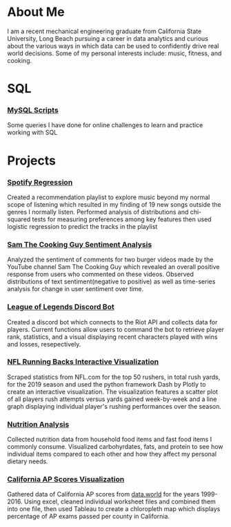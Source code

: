 # About Me

I am a recent mechanical engineering graduate from California State University, Long Beach pursuing a career in data analytics and curious about the various ways in which data can be used to confidently drive real world decisions. Some of my personal interests include: music, fitness, and cooking.
# SQL 

### [MySQL Scripts](../projects/sql/sql_scripts.html)
Some queries I have done for online challenges to learn and practice working with SQL

# Projects

### [Spotify Regression](../projects/spotify_regression/spotify_regression.html)
Created a recommendation playlist to explore music beyond my normal scope of listening which resulted in my finding of 19 new songs outside the genres I normally listen. Performed analysis of distributions and chi-squared tests for measuring preferences among key features then used logistic regression to predict the tracks in the playlist

### [Sam The Cooking Guy Sentiment Analysis](../projects/sentiment_analysis/sentiment_analysis.html)
Analyzed the sentiment of comments for two burger videos made by the YouTube channel Sam The Cooking Guy which revealed an overall positive response from users who commented on these videos. Observed distributions of text sentiment(negative to positive) as well as time-series analysis for change in user sentiment over time.

### [League of Legends Discord Bot](../projects/discord-bot/discord_bot.html)
Created a discord bot which connects to the Riot API and collects data for players. Current functions allow users to command the bot to retrieve player rank, statistics, and a visual displaying recent characters played with wins and losses, resepectively.

### [NFL Running Backs Interactive Visualization](../projects/nfl-viz/nfl_running_backs.html)
Scraped statistics from NFL.com for the top 50 rushers, in total rush yards, for the 2019 season and used the python framework Dash by Plotly to create an interactive visualization. The visualization features a scatter plot of all players rush attempts versus yards gained week-by-week and a line graph displaying individual player's rushing performances over the season. 

### [Nutrition Analysis](../projects/nutrition_analysis/nutrition_analysis.html)
Collected nutrition data from household food items and fast food items I commonly consume. Visualized carbohyrdates, fats, and protein to see how individual items compared to each other and how they affect my personal dietary needs.

### [California AP Scores Visualization](../projects/california_ap/ap_viz.html)
Gathered data of California AP scores from [data.world](https://data.world) for the years 1999-2016. Using excel, cleaned individual worksheet files and combined them into one file, then used Tableau to create a chloropleth map which displays percentage of AP exams passed per county in California.


